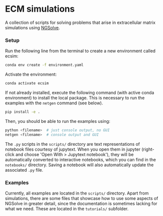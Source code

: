 # ECM simulations
A collection of scripts for solving problems that arise in extracellular matrix simulations using [NGSolve](https://ngsolve.org/).

### Setup
Run the following line from the terminal to create a new environment called ecsim:
```bash
conda env create -f environment.yaml
```

Activate the environment:
```bash
conda activate ecsim
```

If not already installed, execute the following command (with active conda environment) to install the local package. This is necessary to run the examples with the `netgen` command (see below).
```bash
pip install -e .
```

Then, you should be able to run the examples using:
```bash
python <filename>  # just console output, no GUI
netgen <filename>  # console output and GUI
```

The `.py` scripts in the `scripts/` directory are text representations of notebook files courtesy of jupytext.
When you open them in jupyter (right-click and choose 'Open With > Jupytext notebook'), they will be automatically converted to interactive notebooks, which you can find in the `notebooks/` directory.
Saving a notebook will also automatically update the associated `.py` file.

### Examples
Currently, all examples are located in the `scripts/` directory. Apart from simulations, there are some files that showcase how to use some aspects of NGSolve in greater detail, since the documentation is sometimes lacking for what we need. These are located in the `tutorials/` subfolder.


